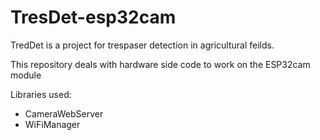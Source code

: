 # TresDet-esp32cam

TredDet is a project for trespaser detection in agricultural feilds.

This repository deals with hardware side code to work on the ESP32cam module

Libraries used:
- CameraWebServer
- WiFiManager
